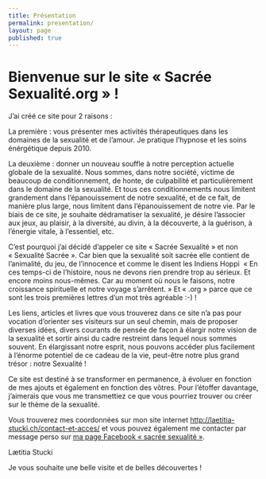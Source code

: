 ```yaml
---
title: Présentation
permalink: presentation/
layout: page
published: true
---
```



# Bienvenue sur le site « Sacrée Sexualité.org » !

J’ai créé ce site pour 2 raisons :

La première : vous présenter mes activités thérapeutiques dans les domaines de la sexualité et de l’amour. Je pratique l’hypnose et les soins énérgétique depuis 2010.

La deuxième : donner un nouveau souffle à notre perception actuelle globale de la sexualité. Nous sommes, dans notre société, victime de beaucoup de conditionnement, de honte, de culpabilité et particulièrement dans le domaine de la sexualité. Et tous ces conditionnements nous limitent grandement dans l’épanouissement de notre sexualité, et de ce fait, de manière plus large, nous limitent dans l’épanouissement de notre vie. Par le biais de ce site, je souhaite dédramatiser la sexualité, je désire l’associer aux jeux, au plaisir, à la diversité, au divin, à la découverte, à la guérison, à l’énergie vitale, à l’essentiel, etc.

C’est pourquoi j’ai décidé d’appeler ce site « Sacrée Sexualité » et non « Sexualité Sacrée ». Car bien que la sexualité soit sacrée elle contient de l’animalité, du jeu, de l’innocence et comme le disent les Indiens Hoppi  « En ces temps-ci de l’histoire, nous ne devons rien prendre trop au sérieux. Et encore moins nous-mêmes. Car au moment où nous le faisons, notre croissance spirituelle et notre voyage s’arrêtent. » Et « .org » parce que ce sont les trois premières lettres d’un mot très agréable :-) !

Les liens, articles et livres que vous trouverez dans ce site n’a pas pour vocation d’orienter ses visiteurs sur un seul chemin, mais de proposer diverses idées, divers courants de pensée de façon à élargir notre vision de la sexualité et sortir ainsi du cadre restreint dans lequel nous sommes souvent. En élargissant notre esprit, nous pouvons accéder plus facilement à l’énorme potentiel de ce cadeau de la vie, peut-être notre plus grand trésor : notre Sexualité !

Ce site est destiné à se transformer en permanence, à évoluer en fonction de mes ajouts et également en fonction des vôtres. Pour l’étoffer davantage, j’aimerais que vous me transmettiez ce que vous pourriez trouver ou créer sur le thème de la sexualité.

Vous trouverez mes coordonnées sur mon site internet <http://laetitia-stucki.ch/contact-et-acces/> et vous pouvez également me contacter par message perso sur [ma page Facebook « sacrée sexualité »](https://www.facebook.com/sacre.sex/).

Lætitia Stucki

Je vous souhaite une belle visite et de belles découvertes !

